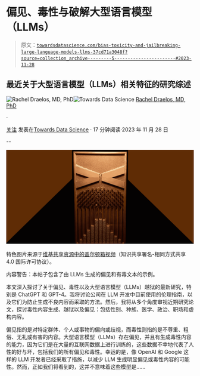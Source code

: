 # 偏见、毒性与破解大型语言模型（LLMs）

> 原文：[`towardsdatascience.com/bias-toxicity-and-jailbreaking-large-language-models-llms-37cd71a3048f?source=collection_archive---------5-----------------------#2023-11-28`](https://towardsdatascience.com/bias-toxicity-and-jailbreaking-large-language-models-llms-37cd71a3048f?source=collection_archive---------5-----------------------#2023-11-28)

## 最近关于大型语言模型（LLMs）相关特征的研究综述

[](https://rachel-draelos.medium.com/?source=post_page-----37cd71a3048f--------------------------------)![Rachel Draelos, MD, PhD](https://rachel-draelos.medium.com/?source=post_page-----37cd71a3048f--------------------------------)[](https://towardsdatascience.com/?source=post_page-----37cd71a3048f--------------------------------)![Towards Data Science](https://towardsdatascience.com/?source=post_page-----37cd71a3048f--------------------------------) [Rachel Draelos, MD, PhD](https://rachel-draelos.medium.com/?source=post_page-----37cd71a3048f--------------------------------)

·

[关注](https://medium.com/m/signin?actionUrl=https%3A%2F%2Fmedium.com%2F_%2Fsubscribe%2Fuser%2F209c0f742bcf&operation=register&redirect=https%3A%2F%2Ftowardsdatascience.com%2Fbias-toxicity-and-jailbreaking-large-language-models-llms-37cd71a3048f&user=Rachel+Draelos%2C+MD%2C+PhD&userId=209c0f742bcf&source=post_page-209c0f742bcf----37cd71a3048f---------------------post_header-----------) 发表在[Towards Data Science](https://towardsdatascience.com/?source=post_page-----37cd71a3048f--------------------------------) · 17 分钟阅读·2023 年 11 月 28 日[](https://medium.com/m/signin?actionUrl=https%3A%2F%2Fmedium.com%2F_%2Fvote%2Ftowards-data-science%2F37cd71a3048f&operation=register&redirect=https%3A%2F%2Ftowardsdatascience.com%2Fbias-toxicity-and-jailbreaking-large-language-models-llms-37cd71a3048f&user=Rachel+Draelos%2C+MD%2C+PhD&userId=209c0f742bcf&source=-----37cd71a3048f---------------------clap_footer-----------)

--

[](https://medium.com/m/signin?actionUrl=https%3A%2F%2Fmedium.com%2F_%2Fbookmark%2Fp%2F37cd71a3048f&operation=register&redirect=https%3A%2F%2Ftowardsdatascience.com%2Fbias-toxicity-and-jailbreaking-large-language-models-llms-37cd71a3048f&source=-----37cd71a3048f---------------------bookmark_footer-----------)![](img/7ca68df720b68138e8d971d351c51b49.png)

特色图片来源于[维基共享资源中的盖尔顿箱视频](https://en.wikipedia.org/wiki/File:Galton_box.webm)（知识共享署名-相同方式共享 4.0 国际许可协议）。

内容警告：本帖子包含了由 LLMs 生成的偏见和有毒文本的示例。

本文深入探讨了关于偏见、毒性以及大型语言模型（LLMs）越狱的最新研究，特别是 ChatGPT 和 GPT-4。我将讨论公司在 LLM 开发中目前使用的伦理指南，以及它们为防止生成不良内容而采取的方法。然后，我将从多个角度审视近期研究论文，探讨毒性内容生成、越狱以及偏见：包括性别、种族、医学、政治、职场和虚构内容。

偏见指的是对特定群体、个人或事物的偏向或歧视，而毒性则指的是不尊重、粗俗、无礼或有害的内容。大型语言模型（LLMs）存在偏见，并且有生成毒性内容的能力，因为它们是在大量的互联网数据上进行训练的，这些数据不幸地代表了人性的好与坏，包括我们的所有偏见和毒性。幸运的是，像 OpenAI 和 Google 这样的 LLM 开发者已经采取了措施，以减少 LLM 生成明显偏见或毒性内容的可能性。然而，正如我们将看到的，这并不意味着这些模型是……
